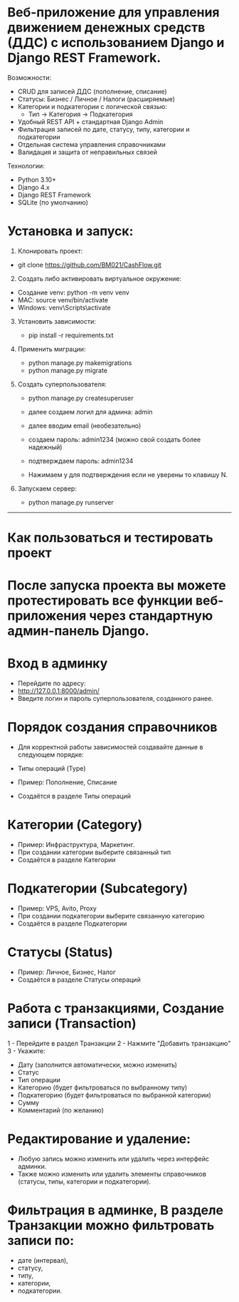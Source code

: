 # Веб-приложение для управления движением денежных средств (ДДС) с использованием Django и Django REST Framework.

Возможности:

- CRUD для записей ДДС (пополнение, списание)
- Статусы: Бизнес / Личное / Налоги (расширяемые)
- Категории и подкатегории с логической связью:
  - Тип → Категория → Подкатегория
- Удобный REST API + стандартная Django Admin
- Фильтрация записей по дате, статусу, типу, категории и подкатегории
- Отдельная система управления справочниками
- Валидация и защита от неправильных связей

Технологии:

- Python 3.10+
- Django 4.x
- Django REST Framework
- SQLite (по умолчанию)


# Установка и запуск:

1. Клонировать проект:

 - git clone https://github.com/BM021/CashFlow.git

2. Создать либо активировать виртуальное окружение:
  - Создание venv: python -m venv venv
  - MAC: source venv/bin/activate  
  - Windows: venv\Scripts\activate

3. Установить зависимости:
   - pip install -r requirements.txt

4. Применить миграции:
   - python manage.py makemigrations
   - python manage.py migrate

5. Создать суперпользователя:

   - python manage.py createsuperuser

   - далее создаем логил для админа: admin
   - далее вводим email (необезательно)
   - создаем пароль: admin1234 (можно свой создать более надежный)
   - подтверждаем пароль: admin1234 
   - Нажимаем y для подтверждения если не уверены то клавишу N.

6. Запускаем сервер:
   - python manage.py runserver


-------------------------------------------------------------------------------------------------------------------------

# Как пользоваться и тестировать проект
# После запуска проекта вы можете протестировать все функции веб-приложения через стандартную админ-панель Django.

# Вход в админку
  - Перейдите по адресу:
  - http://127.0.0.1:8000/admin/
  - Введите логин и пароль суперпользователя, созданного ранее.

# Порядок создания справочников
  - Для корректной работы зависимостей создавайте данные в следующем порядке:
  
  - Типы операций (Type)
  - Пример: Пополнение, Списание
  - Создаётся в разделе Типы операций

# Категории (Category)
  - Пример: Инфраструктура, Маркетинг.
  - При создании категории выберите связанный тип
  - Создаётся в разделе Категории

# Подкатегории (Subcategory)

  - Пример: VPS, Avito, Proxy
  - При создании подкатегории выберите связанную категорию
  - Создаётся в разделе Подкатегории

# Статусы (Status)

  - Пример: Личное, Бизнес, Налог
  - Создаётся в разделе Статусы операций


# Работа с транзакциями, Создание записи (Transaction)


   1 - Перейдите в раздел Транзакции
   2 - Нажмите "Добавить транзакцию"
   3 - Укажите:

  - Дату (заполнится автоматически, можно изменить)
  - Статус
  - Тип операции
  - Категорию (будет фильтроваться по выбранному типу)
  - Подкатегорию (будет фильтроваться по выбранной категории)
  - Сумму
  - Комментарий (по желанию)


# Редактирование и удаление:
  - Любую запись можно изменить или удалить через интерфейс админки.
  - Также можно изменить или удалить элементы справочников (статусы, типы, категории и подкатегории).

# Фильтрация в админке, В разделе Транзакции можно фильтровать записи по:

  - дате (интервал),
  - статусу,
  - типу,
  - категории,
  - подкатегории.
